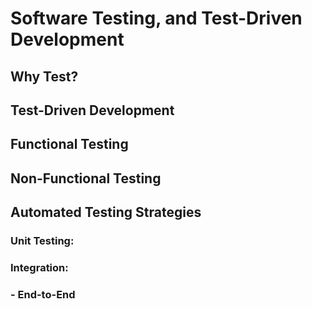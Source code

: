 # Software Testing, and Test-Driven Development

## Why Test?

## Test-Driven Development

## Functional Testing

## Non-Functional Testing

## Automated Testing Strategies
### Unit Testing:
### Integration:
### - End-to-End

